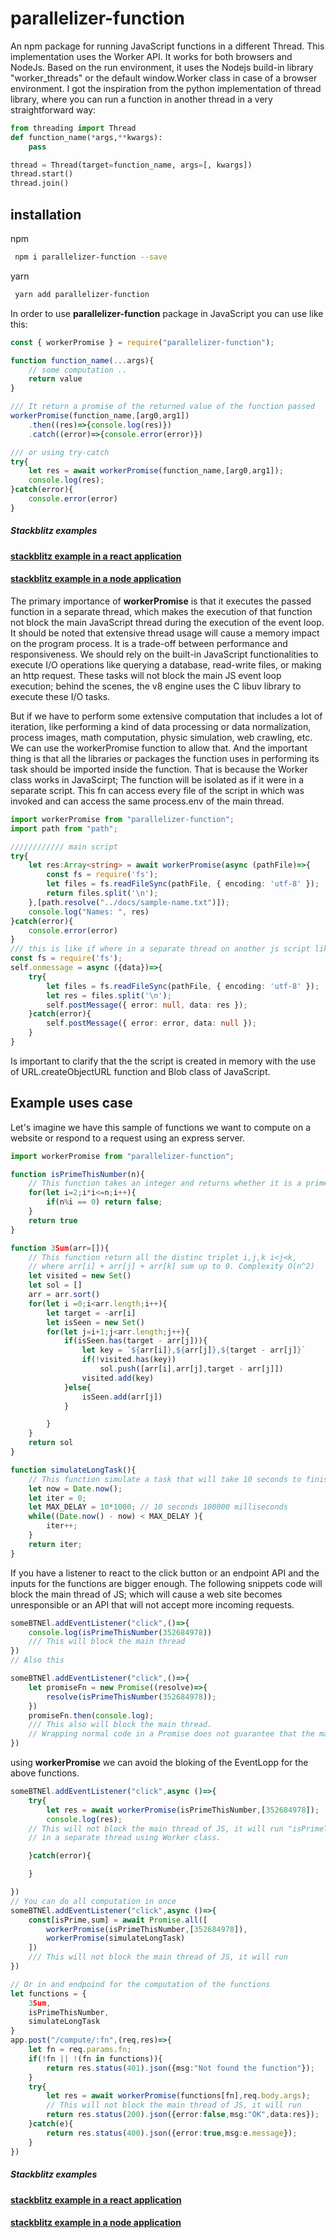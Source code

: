 # parallelizer-function

An npm package for running JavaScript functions in a different Thread. This implementation uses the Worker API. It works for both browsers and NodeJs. Based on the run environment, it uses the Nodejs build-in library "worker_threads" or the default window.Worker class in case of a browser environment.
I got the inspiration from the python implementation of thread library, where you can run a function in another thread in a very straightforward way:

```Python
from threading import Thread
def function_name(*args,**kwargs):
    pass

thread = Thread(target=function_name, args=[, kwargs])
thread.start()
thread.join()
```

## installation

npm

```sh
 npm i parallelizer-function --save
```

yarn

```sh
 yarn add parallelizer-function
```

In order to use **parallelizer-function** package in JavaScript you can use like this:

```JavaScript
const { workerPromise } = require("parallelizer-function");

function function_name(...args){
    // some computation ..
    return value
}

/// It return a promise of the returned value of the function passed
workerPromise(function_name,[arg0,arg1])
    .then((res)=>{console.log(res)})
    .catch((error)=>{console.error(error)})

/// or using try-catch
try{
    let res = await workerPromise(function_name,[arg0,arg1]);
    console.log(res);
}catch(error){
    console.error(error)
}
```


##### Stackblitz examples

#### [stackblitz example in a react application](https://stackblitz.com/edit/parallelizer-function-example-react?file=src/App.tsx)

#### [stackblitz example in a node application](https://stackblitz.com/edit/parallelizer-function-example-node?file=index.js)


The primary importance of **workerPromise** is that it executes the passed function in a separate thread, which makes the execution of that function not block the main JavaScript thread during the execution of the event loop. It should be noted that extensive thread usage will cause a memory impact on the program process. It is a trade-off between performance and responsiveness.
We should rely on the built-in JavaScript functionalities to execute I/O operations like querying a database, read-write files, or making an http request. These tasks will not block the main JS event loop execution; behind the scenes, the v8 engine uses the C libuv library to execute these I/O tasks.

But if we have to perform some extensive computation that includes a lot of iteration, like performing a kind of data processing or data normalization, process images, math computation, physic simulation, web crawling, etc. We can use the workerPromise function to allow that.
And the important thing is that all the libraries or packages the function uses in performing its task should be imported inside the function. That is because the Worker class works in JavaScirpt; The function will be isolated as if it were in a separate script. This fn can access every file of the script in which was invoked and can access the same process.env of the main thread.

```TypeScript
import workerPromise from "parallelizer-function";
import path from "path";

//////////// main script
try{
    let res:Array<string> = await workerPromise(async (pathFile)=>{
        const fs = require('fs');
        let files = fs.readFileSync(pathFile, { encoding: 'utf-8' });
        return files.split('\n');
    },[path.resolve("../docs/sample-name.txt")]);
    console.log("Names: ", res)
}catch(error){
    console.error(error)
}
/// this is like if where in a separate thread on another js script like this
const fs = require('fs');
self.onmessage = async ({data})=>{
    try{
        let files = fs.readFileSync(pathFile, { encoding: 'utf-8' });
        let res = files.split('\n');
        self.postMessage({ error: null, data: res });
    }catch(error){
        self.postMessage({ error: error, data: null });
    }
}
```

Is important to clarify that the the script is created in memory with the use of URL.createObjectURL function and Blob class of JavaScript.

## Example uses case

Let's imagine we have this sample of functions we want to compute on a website or respond to a request using an express server.

```TypeScript
import workerPromise from "parallelizer-function";

function isPrimeThisNumber(n){
    // This function takes an integer and returns whether it is a prime number or not. Complexity O(n^1/2)
    for(let i=2;i*i<=n;i++){
        if(n%i == 0) return false;
    }
    return true
}

function 3Sum(arr=[]){
    // This function return all the distinc triplet i,j,k i<j<k,
    // where arr[i] + arr[j] + arr[k] sum up to 0. Complexity O(n^2)
    let visited = new Set()
    let sol = []
    arr = arr.sort()
    for(let i =0;i<arr.length;i++){
        let target = -arr[i]
        let isSeen = new Set()
        for(let j=i+1;j<arr.length;j++){
            if(isSeen.has(target - arr[j])){
                let key = `${arr[i]},${arr[j]},${target - arr[j]}`
                if(!visited.has(key))
                    sol.push([arr[i],arr[j],target - arr[j]])
                visited.add(key)
            }else{
                isSeen.add(arr[j])
            }

        }
    }
    return sol
}

function simulateLongTask(){
    // This function simulate a task that will take 10 seconds to finish
    let now = Date.now();
    let iter = 0;
    let MAX_DELAY = 10*1000; // 10 seconds 100000 milliseconds
    while((Date.now() - now) < MAX_DELAY ){
        iter++;
    }
    return iter;
}

```

If you have a listener to react to the click button or an endpoint API and the inputs for the functions are bigger enough. The following snippets code will block the main thread of JS; which will cause a web site becomes unresponsible or an API that will not accept more incoming requests.

```TypeScript
someBTNEl.addEventListener("click",()=>{
    console.log(isPrimeThisNumber(352684978))
    /// This will block the main thread
})
// Also this

someBTNEl.addEventListener("click",()=>{
    let promiseFn = new Promise((resolve)=>{
        resolve(isPrimeThisNumber(352684978));
    })
    promiseFn.then(console.log);
    /// This also will block the main thread.
    // Wrapping normal code in a Promise does not guarantee that the main thread will not be blocked.
})
```

using **workerPromise** we can avoid the bloking of the EventLopp for the above functions.

```TypeScript
someBTNEl.addEventListener("click",async ()=>{
    try{
        let res = await workerPromise(isPrimeThisNumber,[352684978]);
        console.log(res);
    // This will not block the main thread of JS, it will run "isPrimeThisNumber"
    // in a separate thread using Worker class.

    }catch(error){

    }

})
// You can do all computation in once
someBTNEl.addEventListener("click",async ()=>{
    const[isPrime,sum] = await Promise.all([
        workerPromise(isPrimeThisNumber,[352684978]),
        workerPromise(simulateLongTask)
    ])
    /// This will not block the main thread of JS, it will run
})

// Or in and endpoind for the computation of the functions
let functions = {
    3Sum,
    isPrimeThisNumber,
    simulateLongTask
}
app.post("/compute/:fn",(req,res)=>{
    let fn = req.params.fn;
    if(!fn || !(fn in functions)){
        return res.status(401).json({msg:"Not found the function"});
    }
    try{
        let res = await workerPromise(functions[fn],req.body.args);
        // This will not block the main thread of JS, it will run
        return res.status(200).json({error:false,msg:"OK",data:res});
    }catch(e){
        return res.status(400).json({error:true,msg:e.message});
    }
})
```

##### Stackblitz examples

#### [stackblitz example in a react application](https://stackblitz.com/edit/parallelizer-function-example-react?file=src/App.tsx)

#### [stackblitz example in a node application](https://stackblitz.com/edit/parallelizer-function-example-node?file=index.js)
